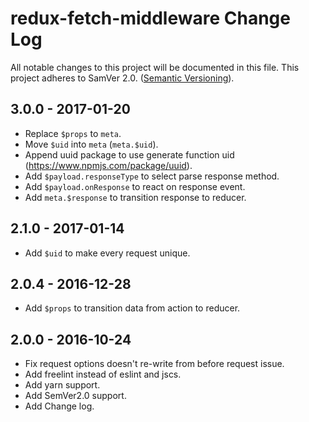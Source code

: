 # redux-fetch-middleware Change Log
All notable changes to this project will be documented in this file.
This project adheres to SamVer 2.0. ([Semantic Versioning](http://semver.org/)).
## 3.0.0 - 2017-01-20

- Replace `$props` to `meta`.
- Move `$uid` into `meta` (`meta.$uid`).
- Append uuid package to use generate function uid (https://www.npmjs.com/package/uuid).
- Add `$payload.responseType` to select parse response method.
- Add `$payload.onResponse` to react on response event.
- Add `meta.$response` to transition response to reducer.

## 2.1.0 - 2017-01-14

- Add `$uid` to make every request unique.

## 2.0.4 - 2016-12-28

- Add `$props` to transition data from action to reducer.

## 2.0.0 - 2016-10-24

- Fix request options doesn't re-write from before request issue.
- Add freelint instead of eslint and jscs.
- Add yarn support.
- Add SemVer2.0 support.
- Add Change log.
